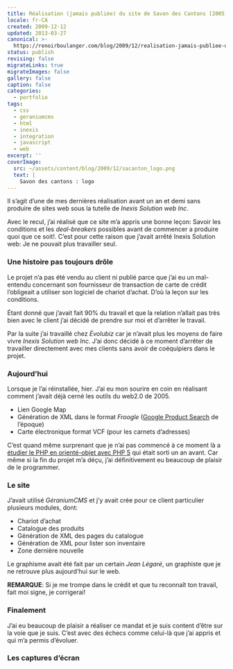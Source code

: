 ```yaml
---
title: Réalisation (jamais publiée) du site de Savon des Cantons [2005]
locale: fr-CA
created: 2009-12-12
updated: 2013-03-27
canonical: >-
  https://renoirboulanger.com/blog/2009/12/realisation-jamais-publiee-du-site-de-savon-des-cantons-2005/
status: publish
revising: false
migrateLinks: true
migrateImages: false
gallery: false
caption: false
categories:
  - portfolio
tags:
  - css
  - geraniumcms
  - html
  - inexis
  - integration
  - javascript
  - web
excerpt: ''
coverImage:
  src: ~/assets/content/blog/2009/12/sacanton_logo.png
  text: |
    Savon des cantons : logo
---
```


Il s’agit d’une de mes dernières réalisation avant un an et demi sans produire
de sites web sous la tutelle de _Inexis Solution web Inc_.

Avec le recul, j’ai réalisé que ce site m’a appris une bonne leçon: Savoir les
conditions et les <em lang="en">deal-breakers</em> possibles avant de commencer
a produire quoi que ce soit!. C’est pour cette raison que j’avait arrêté
Inexis Solution web: Je ne pouvait plus travailler seul.

<!--more-->

### Une histoire pas toujours drôle

Le projet n’a pas été vendu au client ni publié parce que j’ai eu un mal-entendu
concernant son fournisseur de transaction de carte de crédit l’obligeait a utiliser
son logiciel de chariot d’achat. D’où la leçon sur les conditions.

Étant donné que j’avait fait 90% du travail et que la relation n’allait pas très
bien avec le client j’ai décidé de prendre sur moi et d’arrêter le travail.

Par la suite j’ai travaillé chez _Évolubiz_ car je n’avait plus les moyens de
faire vivre _Inexis Solution web Inc_. J’ai donc décidé à ce moment d’arrêter de
travailler directement avec mes clients sans avoir de coéquipiers dans le
projet.

### Aujourd’hui

<!--#TODO-inline-edit-->
<!--<rb-notice-box-->

Lorsque je l’ai réinstallée, hier. J’ai eu mon sourire en coin en réalisant
comment j’avait déjà cerné les outils du web2.0 de 2005.

- Lien Google Map
- Génération de XML dans le format _Froogle_
  ([Google Product Search](http://www.google.com/products) de l’époque)
- Carte électronique format VCF (pour les carnets d’adresses)

C’est quand même surprenant que je n’ai pas commencé à ce moment là a
[étudier le PHP en orienté-objet avec PHP 5](/blog/2009/09/devenir-zend-certified-engineer-avec-php5/)
qui était sorti un an avant. Car même si la fin du projet m’a déçu, j’ai
définitivement eu beaucoup de plaisir de le programmer.

### Le site

J’avait utilisé _GéraniumCMS_ et j’y avait crée pour ce client particulier
plusieurs modules, dont:

- Chariot d’achat
- Catalogue des produits
- Génération de XML des pages du catalogue
- Génération de XML pour lister son inventaire
- Zone dernière nouvelle

Le graphisme avait été fait par un certain _Jean Légaré_, un graphiste que je ne
retrouve plus aujourd’hui sur le web.

**REMARQUE**: Si je me trompe dans le crédit et que tu reconnaît ton travail,
fait moi signe, je corrigerai!

### Finalement

J’ai eu beaucoup de plaisir a réaliser ce mandat et je suis content d’être sur
la voie que je suis. C’est avec des échecs comme celui-là que j’ai appris et qui
m’a permis d’évoluer.

### Les captures d’écran

<div style="overflow:hidden;clear:both;" class="thumbnails gallery flex flex-row flex-wrap">
<app-image class="w-1/3" src="~/assets/content/blog/2009/12/scr_sacanton_1.png" data-smaller-src="~/assets/content/blog/2009/12/scr_sacanton_1-150x150.png" alt="" figcaption=" ">

</app-image>
<app-image class="w-1/3" src="~/assets/content/blog/2009/12/scr_sacanton_3.png" data-smaller-src="~/assets/content/blog/2009/12/scr_sacanton_3-150x150.png" alt="" figcaption=" ">

</app-image>
<app-image class="w-1/3" src="~/assets/content/blog/2009/12/scr_sacanton_8.png" data-smaller-src="~/assets/content/blog/2009/12/scr_sacanton_8-150x150.png" alt="" figcaption=" ">

</app-image>
<app-image class="w-1/3" src="~/assets/content/blog/2009/12/scr_sacanton_14.png" data-smaller-src="~/assets/content/blog/2009/12/scr_sacanton_14-150x150.png" alt="" figcaption=" ">

</app-image>
<app-image class="w-1/3" src="~/assets/content/blog/2009/12/scr_sacanton_2.png" data-smaller-src="~/assets/content/blog/2009/12/scr_sacanton_2-150x150.png" alt="" figcaption=" ">

</app-image>
<app-image class="w-1/3" src="~/assets/content/blog/2009/12/scr_sacanton_4.png" data-smaller-src="~/assets/content/blog/2009/12/scr_sacanton_4-150x150.png" alt="" figcaption=" ">

</app-image>
<app-image class="w-1/3" src="~/assets/content/blog/2009/12/scr_sacanton_6.png" data-smaller-src="~/assets/content/blog/2009/12/scr_sacanton_6-150x150.png" alt="" figcaption="caption">

</app-image>
<app-image class="w-1/3" src="~/assets/content/blog/2009/12/scr_sacanton_7.png" data-smaller-src="~/assets/content/blog/2009/12/scr_sacanton_7-150x150.png" alt="" figcaption=" ">

</app-image>
<app-image class="w-1/3" src="~/assets/content/blog/2009/12/scr_sacanton_9.png" data-smaller-src="~/assets/content/blog/2009/12/scr_sacanton_9-150x150.png" alt="" figcaption=" ">

</app-image>
<app-image class="w-1/3" src="~/assets/content/blog/2009/12/scr_sacanton_10.png" data-smaller-src="~/assets/content/blog/2009/12/scr_sacanton_10-150x150.png" alt="" figcaption=" ">

</app-image>
<app-image class="w-1/3" src="~/assets/content/blog/2009/12/scr_sacanton_12.png" data-smaller-src="~/assets/content/blog/2009/12/scr_sacanton_12-150x150.png" alt="" figcaption=" ">

</app-image>
<app-image class="w-1/3" src="~/assets/content/blog/2009/12/scr_sacanton_13.png" data-smaller-src="~/assets/content/blog/2009/12/scr_sacanton_13-150x150.png" alt="" figcaption=" ">

</app-image>
<app-image class="w-1/3" src="~/assets/content/blog/2009/12/scr_sacanton_15.png" data-smaller-src="~/assets/content/blog/2009/12/scr_sacanton_15-150x150.png" alt="" figcaption=" ">

</app-image>
<app-image class="w-1/3" src="~/assets/content/blog/2009/12/scr_sacanton_16.png" data-smaller-src="~/assets/content/blog/2009/12/scr_sacanton_16-150x150.png" alt="" figcaption=" ">

</app-image>
<app-image class="w-1/3" src="~/assets/content/blog/2009/12/scr_sacanton_17.png" data-smaller-src="~/assets/content/blog/2009/12/scr_sacanton_17-150x150.png" alt="" figcaption=" ">

</app-image>
</div>
